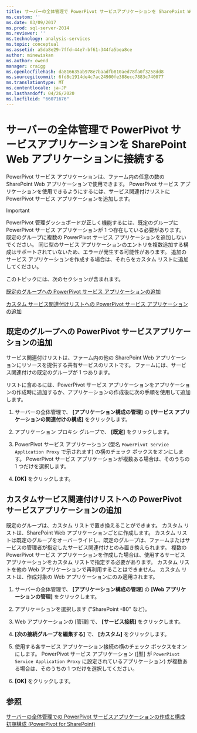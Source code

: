 ```yaml
---
title: サーバーの全体管理で PowerPivot サービスアプリケーションを SharePoint Web アプリケーションに接続する |Microsoft Docs
ms.custom: ''
ms.date: 03/09/2017
ms.prod: sql-server-2014
ms.reviewer: ''
ms.technology: analysis-services
ms.topic: conceptual
ms.assetid: a5da8e29-7ffd-44e7-bf61-344fa5bea8ce
author: minewiskan
ms.author: owend
manager: craigg
ms.openlocfilehash: da816635ab978e7baadfb810aed78fa0f3258dd8
ms.sourcegitcommit: 6fd8c1914de4c7ac24900fe388ecc7883c740077
ms.translationtype: MT
ms.contentlocale: ja-JP
ms.lasthandoff: 04/26/2020
ms.locfileid: "66071676"
---
```

# <a name="connect-a-powerpivot-service-application-to-a-sharepoint-web-application-in-central-administration"></a>サーバーの全体管理で PowerPivot サービスアプリケーションを SharePoint Web アプリケーションに接続する
  PowerPivot サービス アプリケーションは、ファーム内の任意の数の SharePoint Web アプリケーションで使用できます。 PowerPivot サービス アプリケーションを使用できるようにするには、サービス関連付けリストに PowerPivot サービス アプリケーションを追加します。  
  
> [!IMPORTANT]  
>  PowerPivot 管理ダッシュボードが正しく機能するには、既定のグループに PowerPivot サービス アプリケーションが 1 つ存在している必要があります。 既定のグループに複数の PowerPivot サービス アプリケーションを追加しないでください。 同じ型のサービス アプリケーションのエントリを複数追加する構成はサポートされていないため、エラーが発生する可能性があります。 追加のサービス アプリケーションを作成する場合は、それらをカスタム リストに追加してください。  
  
 このトピックには、次のセクションが含まれます。  
  
 [既定のグループへの PowerPivot サービス アプリケーションの追加](#default)  
  
 [カスタム サービス関連付けリストへの PowerPivot サービス アプリケーションの追加](#custom)  
  
##  <a name="add-powerpivot-services-application-to-the-default-group"></a><a name="default"></a>既定のグループへの PowerPivot サービスアプリケーションの追加  
 サービス関連付けリストは、ファーム内の他の SharePoint Web アプリケーションにリソースを提供する共有サービスのリストです。 ファームには、サービス関連付けの既定のグループが 1 つあります。  
  
 リストに含めるには、PowerPivot サービス アプリケーションをアプリケーションの作成時に追加するか、アプリケーションの作成後に次の手順を使用して追加します。  
  
1.  サーバーの全体管理で、 **[アプリケーション構成の管理]** の **[サービス アプリケーションの関連付けの構成]** をクリックします。  
  
2.  アプリケーション プロキシ グループで、 **[既定]** をクリックします。  
  
3.  PowerPivot サービス アプリケーション (型名 `PowerPivot Service Application Proxy` で示されます) の横のチェック ボックスをオンにします。 PowerPivot サービス アプリケーションが複数ある場合は、そのうちの 1 つだけを選択します。  
  
4.  **[OK]** をクリックします。  
  
##  <a name="add-powerpivot-services-application-a-custom-service-association-list"></a><a name="custom"></a>カスタムサービス関連付けリストへの PowerPivot サービスアプリケーションの追加  
 既定のグループは、カスタム リストで置き換えることができます。 カスタム リストは、SharePoint Web アプリケーションごとに作成します。 カスタム リストは既定のグループをオーバーライドし、既定のグループは、ファームまたはサービスの管理者が指定したサービス関連付けとのみ置き換えられます。 複数の PowerPivot サービス アプリケーションを作成した場合は、使用するサービス アプリケーションをカスタム リストで指定する必要があります。 カスタム リストを他の Web アプリケーションで再利用することはできません。 カスタム リストは、作成対象の Web アプリケーションにのみ適用されます。  
  
1.  サーバーの全体管理で、 **[アプリケーション構成の管理]** の **[Web アプリケーションの管理]** をクリックします。  
  
2.  アプリケーションを選択します ("SharePoint -80" など)。  
  
3.  Web アプリケーションの [管理] で、 **[サービス接続]** をクリックします。  
  
4.  **[次の接続グループを編集する]** で、 **[カスタム]** をクリックします。  
  
5.  使用する各サービス アプリケーション接続の横のチェック ボックスをオンにします。 PowerPivot サービス アプリケーション ([型] が `PowerPivot Service Application Proxy` に設定されているアプリケーション) が複数ある場合は、そのうちの 1 つだけを選択してください。  
  
6.  **[OK]** をクリックします。  
  
## <a name="see-also"></a>参照  
 [サーバーの全体管理での PowerPivot サービスアプリケーションの作成と構成](create-and-configure-power-pivot-service-application-in-ca.md)   
 [初期構成 &#40;PowerPivot for SharePoint&#41;](../../sql-server/install/initial-configuration-powerpivot-for-sharepoint.md)  
  
  
